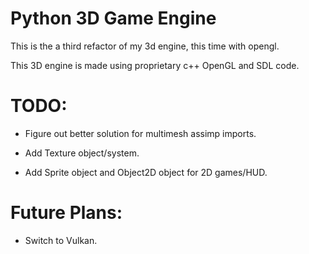 # Python 3D Game Engine

This is the a third refactor of my 3d engine, this time with opengl.

This 3D engine is made using proprietary c++ OpenGL and SDL code.

# TODO:

 - Figure out better solution for multimesh assimp imports.

 - Add Texture object/system.

 - Add Sprite object and Object2D object for 2D games/HUD.

# Future Plans:

 - Switch to Vulkan.
